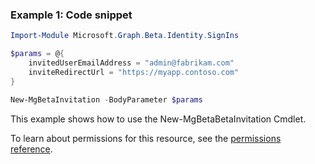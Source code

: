 ### Example 1: Code snippet

```powershellImport-Module Microsoft.Graph.Beta.Identity.SignIns

$params = @{
	invitedUserEmailAddress = "admin@fabrikam.com"
	inviteRedirectUrl = "https://myapp.contoso.com"
}

New-MgBetaInvitation -BodyParameter $params
```
This example shows how to use the New-MgBetaBetaInvitation Cmdlet.
To learn about permissions for this resource, see the [permissions reference](/graph/permissions-reference).

